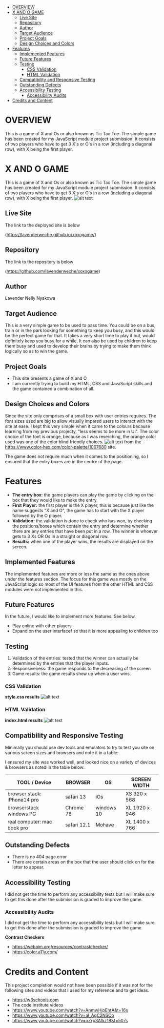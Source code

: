 - [OVERVIEW](#overview)
- [X AND O GAME](#x-and-o-game)
  * [Live Site](#live-site)
  * [Repository](#repository)
  * [Author](#author)
  * [Target Audience](#target-audience)
  * [Project Goals](#project-goals)
  * [Design Choices and Colors](#design-choices-and-colors)
- [Features](#features)
  * [Implemented Features](#implemented-features)
  * [Future Features](#future-features)
  * [Testing](#testing)
    + [CSS Validation](#css-validation)
    + [HTML Validation](#html-validation)
  * [Compatibility and Responsive Testing](#compatibility-and-responsive-testing)
  * [Outstanding Defects](#outstanding-defects)
  * [Accessibility Testing](#accessibility-testing)
    + [Accessibility Audits](#accessibility-audits)
- [Credits and Content](#credits-and-content)

# OVERVIEW

This is a game of X and Os or also known as Tic Tac Toe. The simple game has been created for my JavaScript module project submission. 
It consists of two players who have to get 3 X's or O's in a row (including a diagonal row), with X being the first player. 

# X AND O GAME
This is a game of X and Os or also known as Tic Tac Toe. The simple game has been created for my JavaScript module project submission. 
It consists of two players who have to get 3 X's or O's in a row (including a diagonal row), with X being the first player. 
![alt text](<Start Screen.png>)

## Live Site
The link to the deployed site is below

(https://lavenderweche.github.io/xoxogame/)

## Repository
The link to the repository is below

(https://github.com/lavenderweche/xoxogame)

## Author

Lavender Nelly Nyakowa

## Target Audience
This is a very simple game to be used to pass time. You could be on a bus, train or in the park looking for something to keep you busy, and this would be the perfect game for that. It takes a very short time to play it but, would definitely keep you busy for a while. 
It can also be used by children to keep them busy and used to develop their brains by trying to make them think logically so as to win the game.

## Project Goals

- This site presents a game of X and O
- I am currently trying to build my HTML, CSS and JavaScript skills and the game contained a combination of all.

## Design Choices and Colors 

Since the site only comprises of a small box with user entries requires. The font sizes used are big to allow visually impared users to interact with the site at ease. 
I kept this very simple when it came to the colours because learning from my previous projecty, "less seems to be more in UI".
The color choice of the font is orange, because as I was reserching, the orange color used was one of the color blind friendly choices.
![alt text](<Color Palette.png>) from the https://www.color-hex.com/color-palette/1007680 site.

The game does not require much when it comes to the positioning, so I ensured that the entry boxes are in the centre of the page.

# Features
- **The entry box:** the game players can play the game by clicking on the box that they would like to make the entry.
- **First Player:** the first player is the X player, this is because just like the name suggests "X and O", the game has to start with the X player followed by the O player.
- **Validation:** the validation is done to check who has won, by checking the positions/boxes which contain the entry and determine whether there are any entries that have been put in a row. The winner is whoever gets to 3 Xs OR Os in a straight or diagonal row.
- **Results:** when one of the player wins, the results are displayed on the screen.

## Implemented Features

The implemented features are more or less the same as the ones above under the features section. The focus for this game was mostly on the JavaScript logic so most of the UI features from the other HTML and CSS modules were not implemented in this. 


## Future Features

In the future, I would like to implement more features. See below.

- Play online with other players.
- Expand on the user interfacef so that it is more appealing to children too


## Testing

1. Validation of the entries: tested that the winner can actually be determined by the entries that the player inputs.
2. Responsiveness: the game responds to the decreasing of the screen
3. Game results: the game results show up when a user wins.


### CSS Validation

**style.css results**
![alt text](<CSS validator results.png>)

### HTML Validation

**index.html results**
![alt text](<HTML validator results.png>)

## Compatibility and Responsive Testing

Minimally you should use dev tools and emulators to try to test you site on various screen sizes and browsers and note it in a table:

I ensured my site was worked well, and looked nice on a variety of devices & browsers as noted in the table below:

| TOOL / Device                 | BROWSER     | OS         | SCREEN WIDTH  |
|-------------------------------|-------------|------------|---------------|
| browser stack: iPhone14 pro  |safari  13    | iOs        | XS 320 x 568  |
| browserstack windows PC       | Chrome 78   | windows 10 | XL 1920 x 946 |
| real computer: mac book pro   | safari 12.1 | Mohave     | XL 1400 x 766 |


## Outstanding Defects
 
- There is no 404 page error
- There are certain areas on the box that the user should click on for the letter to appear.



## Accessibility Testing
I did not get the time to perform any accessibility tests but I will make sure to get this done after the submission is graded to improve the game.

### Accessibility Audits
I did not get the time to perform any accessibility tests but I will make sure to get this done after the submission is graded to improve the game.

**Contrast Checkers**
- https://webaim.org/resources/contrastchecker/
- https://color.a11y.com/

# Credits and Content
This project completion would not have been possible if it was not for the following sites and videos that I used for my reference and to get ideas. 

-  https://w3schools.com
-  The code institute videos
-  https://www.youtube.com/watch?v=AnmwHjpEhtA&t=16s
-  https://www.youtube.com/watch?v=al_AgC2NSCo
-  https://www.youtube.com/watch?v=oZrp3Atkz18&t=507s
